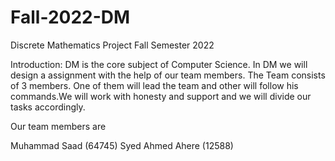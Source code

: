 # Fall-2022-DM
Discrete Mathematics Project Fall Semester 2022

Introduction:
DM is the core subject of Computer Science. In DM we will design a assignment with the help of our team members.  The Team consists  of 3 members. One of them will lead the team and other will follow his commands.We will work with honesty and support and we will divide our tasks accordingly.

Our team members are 

Muhammad Saad (64745)
Syed Ahmed Ahere (12588)
